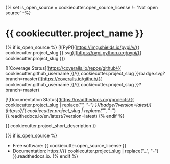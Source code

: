 {% set is_open_source = cookiecutter.open_source_license != 'Not open source' -%}
# {{ cookiecutter.project_name }}


{% if is_open_source %}
[![PyPI](https://img.shields.io/pypi/v/{{ cookiecutter.project_slug }}.svg)](https://pypi.python.org/pypi/{{ cookiecutter.project_slug }})

[![Coverage Status](https://coveralls.io/repos/github/{{ cookiecutter.github_username }}/{{ cookiecutter.project_slug }}/badge.svg?branch=master)](https://coveralls.io/github/{{ cookiecutter.github_username }}/{{ cookiecutter.project_slug }}?branch=master)

[![Documentation Status](https://readthedocs.org/projects/{{ cookiecutter.project_slug | replace("_", "-") }}/badge/?version=latest)](https://{{ cookiecutter.project_slug | replace("_", "-") }}.readthedocs.io/en/latest/?version=latest)
{% endif %}


{{ cookiecutter.project_short_description }}

{% if is_open_source %}
- Free software: {{ cookiecutter.open_source_license }}
- Documentation: https://{{ cookiecutter.project_slug | replace("_", "-") }}.readthedocs.io.
{% endif %}
